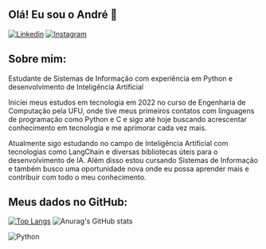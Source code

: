 ## Olá! Eu sou o André 👋

[![Linkedin](https://img.shields.io/badge/LinkedIn-0077B5?style=for-the-badge&logo=linkedin&logoColor=white)](linkedin.com/in/andré-filho-47834a252)
[![Instagram](https://img.shields.io/badge/Instagram-E4405F?style=for-the-badge&logo=instagram&logoColor=white)](https://www.instagram.com/andre30filho?igsh=MWhlZXc4OGdpMjVlOA==)

## Sobre mim:
Estudante de Sistemas de Informação com experiência em Python e desenvolvimento de Inteligência Artificial

Iniciei meus estudos em tecnologia em 2022 no curso de Engenharia de Computação pela UFU, onde tive meus primeiros contatos com linguagens de programação como Python e C e sigo até hoje buscando acrescentar conhecimento em tecnologia e me aprimorar cada vez mais.

Atualmente sigo estudando no campo de Inteligência Artificial com tecnologias como LangChain e diversas bibliotecas úteis para o desenvolvimento de IA. Além disso estou cursando Sistemas de Informação e também busco uma oportunidade nova onde eu possa aprender mais e contribuir com todo o meu conhecimento.

## Meus dados no GitHub:

[![Top Langs](https://github-readme-stats.vercel.app/api/top-langs/?username=Andre13Filho&layout=donut)](https://github.com/anuraghazra/github-readme-stats)
![Anurag's GitHub stats](https://github-readme-stats.vercel.app/api?username=Andre13Filho&show_icons=true&theme=cobalt)

![Python](https://img.shields.io/badge/Python-3776AB?style=for-the-badge&logo=python&logoColor=white)

